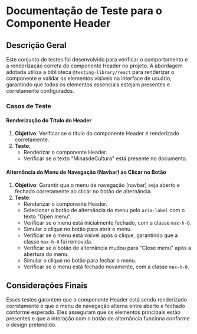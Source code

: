 # Documentação de Teste para o Componente Header

## Descrição Geral

Este conjunto de testes foi desenvolvido para verificar o comportamento e a renderização correta do componente Header no projeto. A abordagem adotada utiliza a biblioteca `@testing-library/react` para renderizar o componente e validar os elementos visíveis na interface de usuário, garantindo que todos os elementos essenciais estejam presentes e corretamente configurados.

### Casos de Teste

#### Renderização do Título do Header

1. **Objetivo**: Verificar se o título do componente Header é renderizado corretamente.
2. **Teste**:
    - Renderizar o componente Header.
    - Verificar se o texto "MinasdeCultura" está presente no documento.

#### Alternância do Menu de Navegação (Navbar) ao Clicar no Botão

1. **Objetivo**: Garantir que o menu de navegação (navbar) seja aberto e fechado corretamente ao clicar no botão de alternância.
2. **Teste**:
    - Renderizar o componente Header.
    - Selecionar o botão de alternância do menu pelo `aria-label` com o texto "Open menu".
    - Verificar se o menu está inicialmente fechado, com a classe `max-h-0`.
    - Simular o clique no botão para abrir o menu.
    - Verificar se o menu está visível após o clique, garantindo que a classe `max-h-0` foi removida.
    - Verificar se o botão de alternância mudou para "Close menu" após a abertura do menu.
    - Simular o clique no botão para fechar o menu.
    - Verificar se o menu está fechado novamente, com a classe `max-h-0`.

## Considerações Finais

Esses testes garantem que o componente Header está sendo renderizado corretamente e que o menu de navegação alterna entre aberto e fechado conforme esperado. Eles asseguram que os elementos principais estão presentes e que a interação com o botão de alternância funciona conforme o design pretendido.
